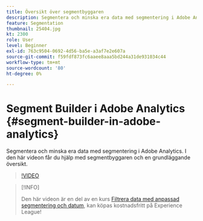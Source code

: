 ```yaml
---
title: Översikt över segmentbyggaren
description: Segmentera och minska era data med segmentering i Adobe Analytics. I den här videon får du hjälp med segmentbyggaren och en grundläggande översikt.
feature: Segmentation
thumbnail: 25404.jpg
kt: 2300
role: User
level: Beginner
exl-id: 763c9504-0692-4d56-ba5e-a3af7e2e607a
source-git-commit: f59fdf873fc6aaee8aaa5bd244a31de931034c44
workflow-type: tm+mt
source-wordcount: '80'
ht-degree: 0%

---
```


# Segment Builder i Adobe Analytics {#segment-builder-in-adobe-analytics}

Segmentera och minska era data med segmentering i Adobe Analytics. I den här videon får du hjälp med segmentbyggaren och en grundläggande översikt.

>[!VIDEO](https://video.tv.adobe.com/v/25404/?quality=12)

>[!INFO]
>
> Den här videon är en del av en kurs [Filtrera data med anpassad segmentering och datum](https://experienceleague.adobe.com/?recommended=Analytics-U-1-2021.1.filterdata), kan köpas kostnadsfritt på Experience League!
